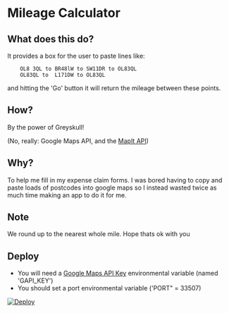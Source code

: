 # Mileage Calculator

## What does this do?

It provides a box for the user to paste lines like:

		OL8 3QL to BR48lW to SW11DR to OL83QL
		OL83QL to  L171DW to OL83QL

and hitting the 'Go' button it will return the mileage between these points.

## How?

By the power of Greyskull!

(No, really: Google Maps API, and the [MapIt API](https://mapit.mysociety.org/docs/#api-by_postcode))

## Why?

To help me fill in my expense claim forms. I was bored having to copy and paste loads of postcodes into google maps so I instead wasted twice as much time making an app to do it for me. 

## Note

We round up to the nearest whole mile. Hope thats ok with you 


## Deploy

* You will need a [Google Maps API Key](https://developers.google.com/maps/documentation/javascript/get-api-key) environmental variable (named 'GAPI_KEY')
* You should set a port environmental variable ('PORT" = 33507)

[![Deploy](https://www.herokucdn.com/deploy/button.svg)](https://heroku.com/deploy)

